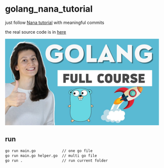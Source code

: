 # golang_nana_tutorial
just follow [Nana tutorial](https://www.youtube.com/watch?v=yyUHQIec83I) with meaningful commits

the real source code is in [here](https://gitlab.com/nanuchi/go-full-course-youtube)

![alt tutorial text](https://github.com/amirbahador-hub/golang_nana_tutorial/blob/main/maxresdefault.jpg)


## run

```
go run main.go            // one go file
go run main.go helper.go  // multi go file
go run .                  // run current folder
```